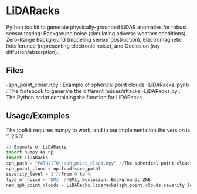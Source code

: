 # LiDARacks
Python toolkit to generate physically-grounded LiDAR anomalies for robust sensor testing: Background noise (simulating adverse weather conditions), Zero-Range Background (modeling sensor obstruction), Electromagnetic Interference (representing electronic noise), and Occlusion (ray diffusion/absorption).

## Files
-sph_point_cloud.npy : Example of spherical point clouds
-LiDARacks.ipynb : The Notebook to generate the different noises/attacks
-LiDARacks.py : The Python script containing the function for LiDARacks

## Usage/Examples
The toolkit requires numpy to work, and in our implementation the version is '1.26.3'.

```python
// Example of LiDARacks
import numpy as np
import LiDARacks
sph_path = "PATH\\TO\\sph_point_cloud.npy" //The spherical point clouds
sph_point_cloud = np.load(save_path)
severity_level = 3 //From 0 to 4
type_of_noise = 'EMI' //EMI, Occlusion, Background, ZRB
new_sph_point_clouds = LiDARacks.lidaracks(sph_point_clouds,severity_level,type_of_noise)
```
